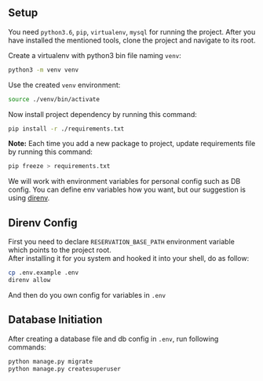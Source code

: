 Setup
-----
You need ``python3.6``, ``pip``, ``virtualenv``, ``mysql`` for running the project. 
After you have installed the mentioned tools, clone the project and navigate to its root.<br>


Create a virtualenv with python3 bin file naming ``venv``:
```bash
python3 -m venv venv
```

Use the created ``venv`` environment:
```bash
source ./venv/bin/activate
```

Now install project dependency by running this command:
```bash
pip install -r ./requirements.txt
```

**Note:** Each time you add a new package to project, update requirements file by running this command:
```bash
pip freeze > requirements.txt
```

We will work with environment variables for personal config such as DB config. 
You can define env variables how you want, but our suggestion is using [direnv](https://direnv.net/). <br>

Direnv Config
-----
First you need to declare ``RESERVATION_BASE_PATH`` environment variable which points to the project root. <br> 
After installing it for you system and hooked it into your shell, do as follow:
```bash
cp .env.example .env
direnv allow
```
And then do you own config for variables in ``.env``


Database Initiation
-----
After creating a database file and db config in ``.env``, run following commands:
```bash
python manage.py migrate
python manage.py createsuperuser
```
